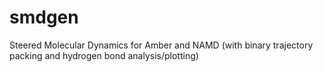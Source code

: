 smdgen
======

Steered Molecular Dynamics for Amber and NAMD (with binary trajectory packing and hydrogen bond analysis/plotting)